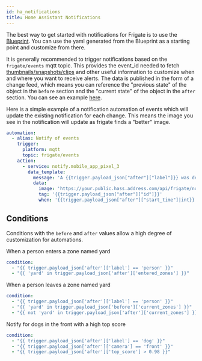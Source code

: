 ```yaml
---
id: ha_notifications
title: Home Assistant Notifications
---
```


The best way to get started with notifications for Frigate is to use the [Blueprint](https://community.home-assistant.io/t/frigate-mobile-app-notifications/311091). You can use the yaml generated from the Blueprint as a starting point and customize from there.

It is generally recommended to trigger notifications based on the `frigate/events` mqtt topic. This provides the event_id needed to fetch [thumbnails/snapshots/clips](/integrations/home-assistant#notification-api) and other useful information to customize when and where you want to receive alerts. The data is published in the form of a change feed, which means you can reference the "previous state" of the object in the `before` section and the "current state" of the object in the `after` section. You can see an example [here](/integrations/mqtt#frigateevents).

Here is a simple example of a notification automation of events which will update the existing notification for each change. This means the image you see in the notification will update as frigate finds a "better" image.

```yaml
automation:
  - alias: Notify of events
    trigger:
      platform: mqtt
      topic: frigate/events
    action:
      - service: notify.mobile_app_pixel_3
        data_template:
          message: 'A {{trigger.payload_json["after"]["label"]}} was detected.'
          data:
            image: 'https://your.public.hass.address.com/api/frigate/notifications/{{trigger.payload_json["after"]["id"]}}/thumbnail.jpg?format=android'
            tag: '{{trigger.payload_json["after"]["id"]}}'
            when: '{{trigger.payload_json["after"]["start_time"]|int}}'
```

## Conditions

Conditions with the `before` and `after` values allow a high degree of customization for automations.

When a person enters a zone named yard

```yaml
condition:
  - "{{ trigger.payload_json['after']['label'] == 'person' }}"
  - "{{ 'yard' in trigger.payload_json['after']['entered_zones'] }}"
```

When a person leaves a zone named yard

```yaml
condition:
  - "{{ trigger.payload_json['after']['label'] == 'person' }}"
  - "{{ 'yard' in trigger.payload_json['before']['current_zones'] }}"
  - "{{ not 'yard' in trigger.payload_json['after']['current_zones'] }}"
```

Notify for dogs in the front with a high top score

```yaml
condition:
  - "{{ trigger.payload_json['after']['label'] == 'dog' }}"
  - "{{ trigger.payload_json['after']['camera'] == 'front' }}"
  - "{{ trigger.payload_json['after']['top_score'] > 0.98 }}"
```
